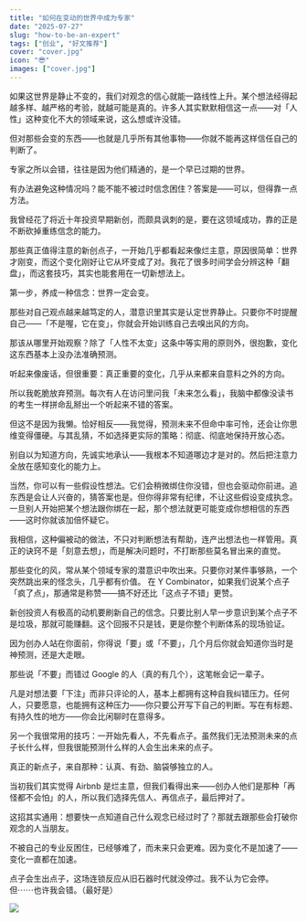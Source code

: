 ```yaml
---
title: "如何在变动的世界中成为专家"
date: "2025-07-27"
slug: "how-to-be-an-expert"
tags: ["创业", "好文推荐"]
cover: "cover.jpg"
icon: "😎"
images: ["cover.jpg"]
---
```

如果这世界是静止不变的，我们对观念的信心就能一路线性上升。某个想法经得起越多样、越严格的考验，就越可能是真的。许多人其实默默相信这一点——对「人性」这种变化不大的领域来说，这么想或许没错。



但对那些会变的东西——也就是几乎所有其他事物——你就不能再这样信任自己的判断了。



专家之所以会错，往往是因为他们精通的，是一个早已过期的世界。



有办法避免这种情况吗？能不能不被过时信念困住？答案是——可以，但得靠一点方法。



我曾经花了将近十年投资早期新创，而颇具讽刺的是，要在这领域成功，靠的正是不断砍掉重练信念的能力。



那些真正值得注意的新创点子，一开始几乎都看起来像烂主意，原因很简单：世界才刚变，而这个变化刚好让它从坏变成了对。我花了很多时间学会分辨这种「翻盘」，而这套技巧，其实也能套用在一切新想法上。



第一步，养成一种信念：世界一定会变。



那些对自己观点越来越笃定的人，潜意识里其实是认定世界静止。只要你不时提醒自己——「不是喔，它在变」，你就会开始训练自己去嗅出风的方向。



那该从哪里开始观察？除了「人性不太变」这条中等实用的原则外，很抱歉，变化这东西基本上没办法准确预测。



听起来像废话，但很重要：真正重要的变化，几乎从来都来自意料之外的方向。



所以我乾脆放弃预测。每次有人在访问里问我「未来怎么看」，我脑中都像没读书的考生一样拼命乱掰出一个听起来不错的答案。



但这不是因为我懒。恰好相反——我觉得，预测未来不但命中率可怜，还会让你思维变得僵硬。与其乱猜，不如选择更实际的策略：彻底、彻底地保持开放心态。



别自以为知道方向，先诚实地承认——我根本不知道哪边才是对的。然后把注意力全放在感知变化的能力上。



当然，你可以有一些假设性想法。它们会稍微绑住你没错，但也会驱动你前进。追东西是会让人兴奋的，猜答案也是。但你得非常有纪律，不让这些假设变成执念。
一旦别人开始把某个想法跟你绑在一起，那个想法就更可能变成你想相信的东西——这时你就该加倍怀疑它。



我相信，这种偏被动的做法，不只对判断想法有帮助，连产出想法也一样管用。真正的诀窍不是「刻意去想」，而是解决问题时，不打断那些莫名冒出来的直觉。



那些变化的风，常从某个领域专家的潜意识中吹出来。只要你对某件事够熟，一个突然跳出来的怪念头，几乎都有价值。
在 Y Combinator，如果我们说某个点子「疯了点」，那通常是称赞——搞不好还比「这点子不错」更赞。



新创投资人有极高的动机要刷新自己的信念。只要比别人早一步意识到某个点子不是垃圾，那就可能赚翻。这个回报不只是钱，更是你整个判断体系的现场验证。



因为创办人站在你面前，你得说「要」或「不要」，几个月后你就会知道你当时是神预测，还是大走眼。



那些说「不要」而错过 Google 的人（真的有几个），这笔帐会记一辈子。



凡是对想法要「下注」而非只评论的人，基本上都拥有这种自我纠错压力。任何人，只要愿意，也能拥有这种压力——你只要公开写下自己的判断。写在有标题、有持久性的地方——你会比闲聊时在意得多。



另一个我很常用的技巧：一开始先看人，不先看点子。虽然我们无法预测未来的点子长什么样，但我很能预测什么样的人会生出未来的点子。



真正的新点子，来自那种：认真、有劲、脑袋够独立的人。



当初我们其实觉得 Airbnb 是烂主意，但我们看得出来——创办人他们是那种「再怪都不会怕」的人，所以我们选择先信人、再信点子，最后押对了。



这招其实通用：想要快一点知道自己什么观念已经过时了？那就去跟那些会打破你观念的人当朋友。



不被自己的专业反困住，已经够难了，而未来只会更难。因为变化不是加速了——变化一直都在加速。



点子会生出点子，这场连锁反应从旧石器时代就没停过。我不认为它会停。
但⋯⋯也许我会错。（最好是）




![](https://prod-files-secure.s3.us-west-2.amazonaws.com/112d0858-5090-4d34-a606-b75eb8d65fd2/46476355-9cf3-4e99-9b7a-3531bc426380/1000202064.png?X-Amz-Algorithm=AWS4-HMAC-SHA256&X-Amz-Content-Sha256=UNSIGNED-PAYLOAD&X-Amz-Credential=ASIAZI2LB466SS26SAI6%2F20250904%2Fus-west-2%2Fs3%2Faws4_request&X-Amz-Date=20250904T093132Z&X-Amz-Expires=3600&X-Amz-Security-Token=IQoJb3JpZ2luX2VjEPH%2F%2F%2F%2F%2F%2F%2F%2F%2F%2FwEaCXVzLXdlc3QtMiJGMEQCIDLMAxKNEjRcmGhygBD%2BKFDMpmtZzc3VbQ5r%2BOroqXu3AiA7EdRLJXKJTvvRuUZLOKBChw7kvqNKyNG5D4lk13tHOSr%2FAwhaEAAaDDYzNzQyMzE4MzgwNSIMeFLuKU%2FO7z0vujPbKtwDo%2Bi69%2Bi0GgP%2FdnM%2FCUHaZrDZhWYOz6YO6v4Ef82tSBFMwPtPfkDqltVeWuQ3MqNUybcRvEB9UIksAFZdZ9KHzcG2D6NaQVplaG9pr7EnRSfCeU6mNJbCxSmTNzto6zY57RRNKlLj2PbNCMgnBoNyM4K2wVYGDZK%2Bs3Ar%2F7nIqM7aejrwY7Ad8eBZF6WEVU6QC%2Bu2CK%2BWrNHkQTZOnPhAwSkq7Q8Z8JIp28uUdFYUyfVD0slj0l3sjC8Jnis47F2i1HzcpCzKqXG%2BN7y3YpuC%2FahChCgIeM2Q9przCosfV0vKpaa%2Bgew%2FPPNYe%2Bt1JV1UoEh%2BnfWUvC30zykfUAeAh8%2FNuB21BZW0bOjkUMA%2BF0jsWY3hhFGL8s1Jf4gWmHYgZWzYaJ6O%2Fxxwwt3zASsqh20JdQEq4V6HsWsdJGPLjjftxMRKEZHFXBl8gLxeMmRJupjuOqtFTN6TpHy%2FGr2FNQtTOtXbq%2Btwfv3Yd3lNW%2B%2BPNyx8kPpClqyc9k70duBAqxb%2FXKhfjk2iOnCG5C6xHOBW7DE3MFCrU%2Bg71guLtR9X%2BIfK5ucKpnex26%2FcbUESmNBSdZegwiKFmOH%2FnoO7oN4QdatnVHgtAyBk8Z%2FvYO66VtFtuAxCxvX35hIwmablxQY6pgFoDj68otoLzgwdbYkgq7XTzIz%2BV6TNujkICvppbT8StQaF2NjRvNm0AKRv2R9j0Lmh0PbEymo8r%2FzIlfG47IKgbhIqynBCAmeyxlQKQGQhSnbu7UFXztoUIx24JZKMM3kM6EZ77zUSW1vhvUqM4xcI2aRRnT%2FxOwE2txVqOTcBHcF3B%2FgK0UxQLqVZWDis37h0tUF%2FeziRWXp2kRSxuT%2BMV3MJa8ps&X-Amz-Signature=bf4fe95c002852cf366a451820262dafd11163903110d3c709b265cf6dedd116&X-Amz-SignedHeaders=host&x-amz-checksum-mode=ENABLED&x-id=GetObject)

